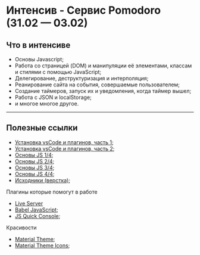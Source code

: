 # Интенсив - Сервис Pomodoro (31.02 — 03.02)

## Что в интенсиве

- Основы Javascript;
- Работа со страницей (DOM) и манипуляции её элементами, классам и стилями с помощью JavaScript;
- Делегирование, деструктуризация и интерполяция;
- Реанирование сайта на события, совершаемые пользователем;
- Создание таймеров, запуск их и уведомления, когда таймер вышел;
- Работа с JSON и localStorage;
- и многое многое другое.

***

## Полезные ссылки
- [Установка vsCode и плагинов, часть 1](https://youtu.be/ZD-ymO04w70);
- [Установка vsCode и плагинов, часть 2](https://youtu.be/Uy2li11PXC8);
- [Основы JS 1/4](https://youtu.be/BrUayeSPBLc);
- [Основы JS 2/4](https://youtu.be/RpkWkBH05ak);
- [Основы JS 3/4](https://youtu.be/uWzxGJJ58iA);
- [Основы JS 4/4](https://youtu.be/LaJ6fKtz-cM);
- [Исходники (верстка)](https://fs02.getcourse.ru/fileservice/file/download/a/251231/sc/154/h/f0669a8d33de163895bc7cb0b1594d27.zip);

Плагины которые помогут в работе
- [Live Server](https://bit.ly/3lKNx4U)
- [Babel JavaScript](https://marketplace.visualstudio.com/items?itemName=mgmcdermott.vscode-language-babel);
- [JS Quick Console](https://marketplace.visualstudio.com/items?itemName=AhadCove.js-quick-console);

Красивости
- [Material Theme](https://bit.ly/2VycAwV);
- [Material Theme Icons](https://bit.ly/3yAeITo);
